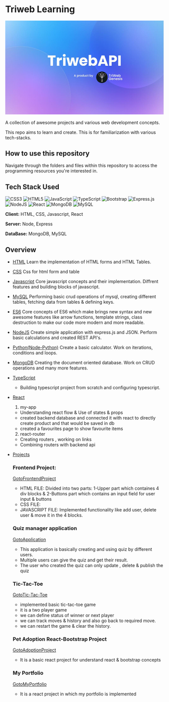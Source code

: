 # Triweb Learning

![Banner](Banner.jpg)

A collection of awesome projects and various web development concepts.

This repo aims to learn and create. This is for familiarization with various tech-stacks.

## How to use this repository
Navigate through the folders and files within this repository to access the programming resources you're interested in.


## Tech Stack Used
![CSS3](https://img.shields.io/badge/css3-%231572B6.svg?style=plastic&logo=css3&logoColor=white) ![HTML5](https://img.shields.io/badge/html5-%23E34F26.svg?style=plastic&logo=html5&logoColor=white) ![JavaScript](https://img.shields.io/badge/javascript-%23323330.svg?style=plastic&logo=javascript&logoColor=%23F7DF1E) ![TypeScript](https://img.shields.io/badge/typescript-%23007ACC.svg?style=plastic&logo=typescript&logoColor=white) ![Bootstrap](https://img.shields.io/badge/bootstrap-%23563D7C.svg?style=plastic&logo=bootstrap&logoColor=white) ![Express.js](https://img.shields.io/badge/express.js-%23404d59.svg?style=plastic&logo=express&logoColor=%2361DAFB) ![NodeJS](https://img.shields.io/badge/node.js-6DA55F?style=plastic&logo=node.js&logoColor=white) ![React](https://img.shields.io/badge/react-%2320232a.svg?style=plastic&logo=react&logoColor=%2361DAFB) ![MongoDB](https://img.shields.io/badge/MongoDB-%234ea94b.svg?style=plastic&logo=mongodb&logoColor=white) ![MySQL](https://img.shields.io/badge/mysql-%2300f.svg?style=plastic&logo=mysql&logoColor=white)

**Client:** HTML, CSS, Javascript, React

**Server:** Node, Express

**DataBase:** MongoDB, MySQL


## Overview

* [HTML](./HTML/readme.md)
    Learn the implementation of HTML forms and HTML Tables.

* [CSS](./CSS/readme.md)
    Css for html form and table

* [Javascript](./Javascript/readme.md)
    Core javascript concepts and their implementation. Diffrent features and building blocks of javascript.

* [MySQL](./MySQL/readme.md)
    Performing basic crud operations of mysql, creating different tables, fetching data from tables & defining keys.
    
* [ES6](./ES6/readme.md)
    Core concepts of ES6 which make brings new syntax and new awesome features like arrow functions, template strings, class destruction to make our code more modern and more readable.

* [NodeJS](./NodeJS/readme.md)
    Create simple application with express.js and JSON. Perform basic calculations and created REST API's.
  
* [Python(Node-Python)](./Node-Python/readme.md)
    Create a basic calculator. Work on iterations, conditions and loops.

* [MongoDB](./MongoDB/readme.md)
    Creating the document oriented database. Work on CRUD operations and many more features.

* [TypeScript](./TypeScript/readme.md)
    - Building typescript project from scratch and configuring typescript.

* [React](./React/)
  1. my-app
    - Understanding react flow & Use of states & props
    - created backend database and connected  it with react to directly create product and that would be saved in db
    - created a favourites page to show favourite items

  2. react-router
    - Creating routers , working on links
    - Combining routers with backend api

* [Projects](./Projects/)

  ### Frontend Project:
    [GotoFrontendProject](./Projects/Project-Forntend%20JS/)
    - HTML FILE: Divided into two parts: 1-Upper part which containes 4 div blocks & 2-Buttons part which contains an input field for  user input & buttons
    - CSS FILE: 
    - JAVASCRIPT FILE: Implemented functionality like add user, delete user & move it in the 4 blocks.

  ### Quiz manager application
    [GotoApplication](./Projects/Quiz-Manager-App/)
    - This application is basically creating and using quiz by different users.
    - Multiple users can give the quiz and get their result.
    - The user who created the quiz can only update , delete &  publish the quiz
    
  ### Tic-Tac-Toe 
    [GotoTic-Tac-Toe](./Projects/tic-tac-toe/)
    - implemented basic tic-tac-toe game
    - it is a two player game
    - we can define status of winner or next player
    - we can track moves & history and also go back to required move.
    - we can restart the game & clear the history.

  ### Pet Adoption React-Bootstrap Project
    [GotoAdoptionProject](./Projects/React-Project-Pet-Adoption/)
    - It is a basic react project for understand react & bootstrap concepts

  ### My Portfolio
    [GotoMyPortfolio](./Projects/my-portfolio/)
    - It is a react project in which my portfolio is implemented